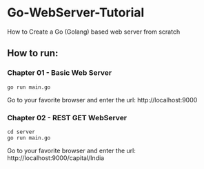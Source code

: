 # Go-WebServer-Tutorial
How to Create a Go (Golang) based web server from scratch

## How to run:

### Chapter 01 - Basic Web Server
```
go run main.go  
```
Go to your favorite browser and enter the url: http://localhost:9000

### Chapter 02 - REST GET WebServer
```
cd server  
go run main.go  
```
Go to your favorite browser and enter the url: http://localhost:9000/capital/India
